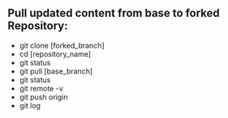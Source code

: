 ## Pull updated content from base to forked Repository:

  * git clone [forked_branch]
  * cd [repository_name]
  * git status
  * git pull [base_branch]
  * git status
  * git remote -v
  * git push origin
  * git log
